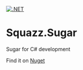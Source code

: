 [![.NET](https://github.com/Squazz/Squazz.Sugar/actions/workflows/build.yml/badge.svg?branch=main)](https://github.com/Squazz/Squazz.Sugar/actions/workflows/build.yml)

# Squazz.Sugar
Sugar for C# development

Find it on [Nuget](https://www.nuget.org/packages/Squazz.Sugar/)
